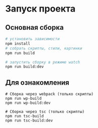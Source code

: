 # Запуск проекта

## Основная сборка
```bash
# установить зависимости
npm install
# собрать скрипты, стили, картинки
npm run build

# запустить сборку в режиме watch
npm run build:dev
```

## Для ознакомления

```
# Cборка через webpack (только скрипты)
npm run wp-build
npm run wp-build:dev
```

```
# Cборка через tsc (только скрипты)
npm run tsc-build
npm run tsc-build:dev
```



